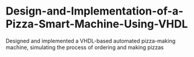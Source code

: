 # Design-and-Implementation-of-a-Pizza-Smart-Machine-Using-VHDL
Designed and implemented a VHDL-based automated pizza-making machine, simulating the process of ordering and making pizzas

